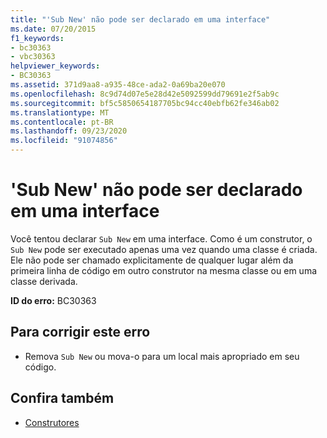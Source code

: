 ```yaml
---
title: "'Sub New' não pode ser declarado em uma interface"
ms.date: 07/20/2015
f1_keywords:
- bc30363
- vbc30363
helpviewer_keywords:
- BC30363
ms.assetid: 371d9aa8-a935-48ce-ada2-0a69ba20e070
ms.openlocfilehash: 8c9d74d07e5e28d42e5092599dd79691e2f5ab9c
ms.sourcegitcommit: bf5c5850654187705bc94cc40ebfb62fe346ab02
ms.translationtype: MT
ms.contentlocale: pt-BR
ms.lasthandoff: 09/23/2020
ms.locfileid: "91074856"
---
```

# <a name="sub-new-cannot-be-declared-in-an-interface"></a>'Sub New' não pode ser declarado em uma interface

Você tentou declarar `Sub New` em uma interface. Como é um construtor, o `Sub New` pode ser executado apenas uma vez quando uma classe é criada. Ele não pode ser chamado explicitamente de qualquer lugar além da primeira linha de código em outro construtor na mesma classe ou em uma classe derivada.  
  
 **ID do erro:** BC30363  
  
## <a name="to-correct-this-error"></a>Para corrigir este erro  
  
- Remova `Sub New` ou mova-o para um local mais apropriado em seu código.  
  
## <a name="see-also"></a>Confira também

- [Construtores](../programming-guide/concepts/object-oriented-programming.md#constructors)

